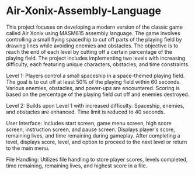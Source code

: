 # Air-Xonix-Assembly-Language
This project focuses on developing a modern version of the classic game called Air Xonix using MASM615 assembly language. The game involves controlling a small flying spacedhip to cut off parts of the playing field by drawing lines while avoiding enemies and obstacles. The objective is to reach the end of each level by cutting off a certain percentage of the playing field. The project includes implementing two levels with increasing difficulty, each featuring unique characters, obstacles, and time constraints.

Level 1:
Players control a small spaceship in a space-themed playing field.
The goal is to cut off at least 50% of the playing field within 60 seconds.
Various enemies, obstacles, and power-ups are encountered.
Scoring is based on the percentage of the playing field cut off and enemies destroyed.

Level 2:
Builds upon Level 1 with increased difficulty.
Spaceship, enemies, and obstacles are enhanced.
Time limit is reduced to 40 seconds.

User Interface:
Includes start screen, game menu screen, high score screen, instruction screen, and pause screen.
Displays player's score, remaining lives, and time remaining during gameplay.
After completing a level, displays score, level, and option to proceed to the next level or return to the main menu.

File Handling:
Utilizes file handling to store player scores, levels completed, time remaining, remaining lives, and highest score in a file.
